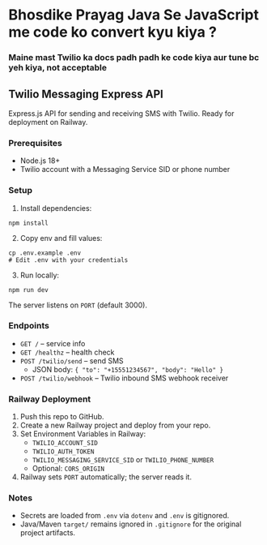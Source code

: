 # Bhosdike Prayag Java Se JavaScript me code ko convert kyu kiya ?

### Maine mast Twilio ka docs padh padh ke code kiya aur tune bc yeh kiya, not acceptable

## Twilio Messaging Express API

Express.js API for sending and receiving SMS with Twilio. Ready for deployment on Railway.

### Prerequisites
- Node.js 18+
- Twilio account with a Messaging Service SID or phone number

### Setup
1. Install dependencies:
```
npm install
```
2. Copy env and fill values:
```
cp .env.example .env
# Edit .env with your credentials
```
3. Run locally:
```
npm run dev
```
The server listens on `PORT` (default 3000).

### Endpoints
- `GET /` – service info
- `GET /healthz` – health check
- `POST /twilio/send` – send SMS
  - JSON body: `{ "to": "+15551234567", "body": "Hello" }`
- `POST /twilio/webhook` – Twilio inbound SMS webhook receiver

### Railway Deployment
1. Push this repo to GitHub.
2. Create a new Railway project and deploy from your repo.
3. Set Environment Variables in Railway:
   - `TWILIO_ACCOUNT_SID`
   - `TWILIO_AUTH_TOKEN`
   - `TWILIO_MESSAGING_SERVICE_SID` or `TWILIO_PHONE_NUMBER`
   - Optional: `CORS_ORIGIN`
4. Railway sets `PORT` automatically; the server reads it.

### Notes
- Secrets are loaded from `.env` via `dotenv` and `.env` is gitignored.
- Java/Maven `target/` remains ignored in `.gitignore` for the original project artifacts.
